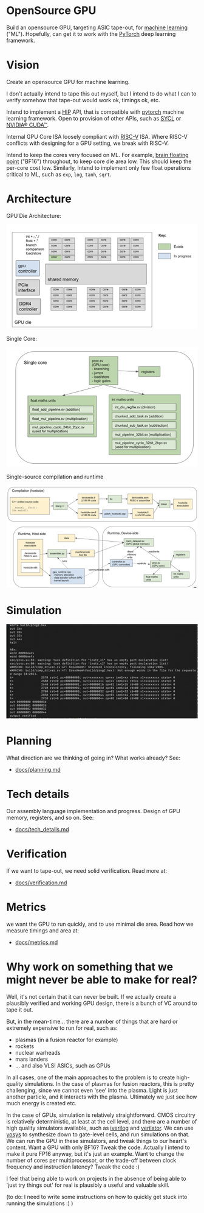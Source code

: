# OpenSource GPU

Build an opensource GPU, targeting ASIC tape-out, for [machine learning](https://en.wikipedia.org/wiki/Machine_learning)  ("ML"). Hopefully, can get it to work with the [PyTorch](https://pytorch.org) deep learning framework.

# Vision

Create an opensource GPU for machine learning.

I don't actually intend to tape this out myself, but I intend to do what I can to verify somehow that tape-out would work ok, timings ok, etc.

Intend to implement a [HIP](https://github.com/ROCm-Developer-Tools/HIP) API, that is compatible with [pytorch](https://pytorch.org) machine learning framework. Open to provision of other APIs, such as [SYCL](https://www.khronos.org/sycl/) or [NVIDIA® CUDA™](https://developer.nvidia.com/cuda-toolkit).

Internal GPU Core ISA loosely compliant with [RISC-V](https://riscv.org/technical/specifications/) ISA. Where RISC-V conflicts with designing for a GPU setting, we break with RISC-V.

Intend to keep the cores very focused on ML. For example, [brain floating point](https://en.wikipedia.org/wiki/Bfloat16_floating-point_format) ("BF16") throughout, to keep core die area low. This should keep the per-core cost low. Similarly, Intend to implement only few float operations critical to ML, such as `exp`, `log`, `tanh`, `sqrt`.

# Architecture

GPU Die Architecture:

![GPU Die Architecture](/docs/img/gpu_die_arch2.png)

Single Core:

![Single Core](/docs/img/single_core_arch2.png)

Single-source compilation and runtime

![End-to-end Architecture](/docs/img/endtoend_arch_2.png)

# Simulation

<!-- ![toy proc workflow](/docs/img/toy_proc_workflow.png) -->

![Example output](/docs/img/example_output.png)

# Planning

What direction are we thinking of going in? What works already? See:

- [docs/planning.md](docs/planning.md)

# Tech details

Our assembly language implementation and progress. Design of GPU memory, registers, and so on. See:

- [docs/tech_details.md](docs/tech_details.md)

# Verification

If we want to tape-out, we need solid verification. Read more at:

- [docs/verification.md](docs/verification.md)

# Metrics

we want the GPU to run quickly, and to use minimal die area. Read how we measure timings and area at:

- [docs/metrics.md](docs/metrics.md)

# Why work on something that we might never be able to make for real?

Well, it's not certain that it can never be built. If we actually create a plausibly verified and working GPU design, there is a bunch of VC around to tape it out.

But, in the mean-time... there are a number of things that are hard or extremely expensive to run for real, such as:
- plasmas (in a fusion reactor for example)
- rockets
- nuclear warheads
- mars landers
- ... and also VLSI ASICs, such as GPUs

In all cases, one of the main approaches to the problem is to create high-quality simulations. In the case of plasmas for fusion reactors, this is pretty challenging, since we cannot even 'see' into the plasma. Light is just another particle, and it interacts with the plasma. Ultimately we just see how much energy is created etc.

In the case of GPUs, simulation is relatively straightforward. CMOS circuitry is relatively deterministic, at least at the cell level, and there are a number of high quality simulators available, such as [iverilog](http://iverilog.icarus.com/) and [verilator](https://www.veripool.org/verilator/). We can use [yosys](https://github.com/YosysHQ/yosys) to synthesize down to gate-level cells, and run simulations on that. We can run the GPU in these simulators, and tweak things to our heart's content. Want a GPU with only BF16? Tweak the code. Actually I intend to make it pure FP16 anyway, but it's just an example. Want to change the number of cores per multiprocessor, or the trade-off between clock frequency and instruction latency? Tweak the code :)

I feel that being able to work on projects in the absence of being able to 'just try things out' for real is plausibly a useful and valuable skill.

(to do: I need to write some instructions on how to quickly get stuck into running the simulations :) )

<!-- # Why not target/test on FPGA?

In my previous experience on OpenCL, i.e. [DeepCL](https://github.com/hughperkins/DeepCL), [cltorch](https://github.com/hughperkins/cltorch), [coriander](https://github.com/hughperkins/coriander), where ironically I only had access to an NVIDIA® GPU to run them :P, I found that everything I did became optimized in various subtle ways for NVIDIA® GPUs, and when I finally got a brief access to an AMD® GPU, performance was terrible. The difference between an FPGA and an ASIC is considerable. For example, FPGAs contain their own built-in routing architecture, flip-flops work slightly differently, resets work slightly differently, FPGAs can have 'initial' blocks, and memory is laid out differently in an FPGA. I feel that even touching an FPGA will 'taint' the design in various subtle ways, that will be hard to detect. In machine learning parlance, I feel we will 'over-fit' against the FPGA, and fail to generalize correctly to ASIC.

So, simulation is the way forward I feel. And we need to make sure the simulations are as solid, accurate, and complete as possible. -->
